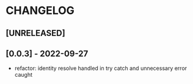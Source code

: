 # CHANGELOG

## [UNRELEASED]

## [0.0.3] - 2022-09-27

- refactor: identity resolve handled in try catch and unnecessary error caught

